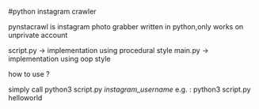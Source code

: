 #python instagram crawler

pynstacrawl is instagram photo grabber written in python,only works on unprivate account

script.py -> implementation using procedural style
main.py -> implementation using oop style

how to use ?

simply call python3 script.py _instagram_username_
e.g. : python3 script.py helloworld
